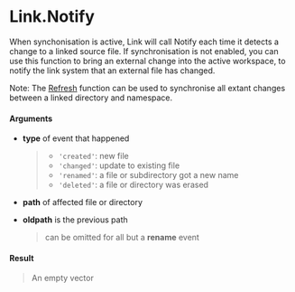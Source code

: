 # Link.Notify

When synchonisation is active, Link will call Notify each time it detects a change to a linked source file. 
If synchronisation is not enabled, you can use this function to bring an external change into the active workspace, to notify
the link system that an external file has changed.

Note: The [Refresh](Link.Refresh.md) function can be used to synchronise all extant changes between a linked directory and namespace.

#### Arguments

- **type** of event that happened
   > - `'created'`: new file
   > - `'changed'`: update to existing file
   > - `'renamed'`: a file or subdirectory got a new name
   > - `'deleted'`: a file or directory was erased

- **path** of affected file or directory

- **oldpath** is the previous path
   > can be omitted for all but a **rename** event

#### Result
> An empty vector